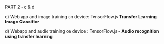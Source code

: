 
PART 2 - c & d

c) Web app and image training on device: TensorFlow.js **Transfer Learning Image Classifier**

d) Webapp and audio training on device : TensorFlow.js - **Audio recognition using transfer learning**

